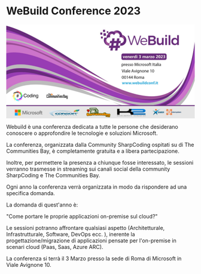 # WeBuild Conference 2023

<img width="700" src="https://github.com/engineering87/TechnicalSessions/blob/main/Posters/WeBuild2023.jpg" style="vertical-align:middle"> 

Webuild è una conferenza dedicata a tutte le persone che desiderano conoscere o approfondire le tecnologie e soluzioni Microsoft.

La conferenza, organizzata dalla Community SharpCoding ospitati su di The Communities Bay, è completamente gratuita e a libera partecipazione.

Inoltre, per permettere la presenza a chiunque fosse interessato, le sessioni verranno trasmesse in streaming sui canali social della community SharpCoding e The Communities Bay.

Ogni anno la conferenza verrà organizzata in modo da rispondere ad una specifica domanda.

La domanda di quest'anno è:

"Come portare le proprie applicazioni on-premise sul cloud?"

Le sessioni potranno affrontare qualsiasi aspetto (Architetturale, Infrastrutturale, Software, DevOps ecc. ), inerente la progettazione/migrazione di applicazioni pensate per l'on-premise in scenari cloud (Paas, Saas, Azure ARC).


La conferenza si terrà il 3 Marzo presso la sede di Roma di Microsoft in Viale Avignone 10.
